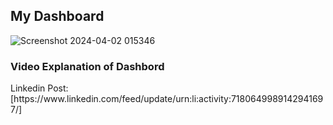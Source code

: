 <h2>My Dashboard</h2>

![Screenshot 2024-04-02 015346](https://github.com/Vedu36/Power-BI-Hospitality-Data-Project/assets/118358451/554bf965-e87c-40bd-bf8f-55536e86476b)

<h3>Video Explanation of Dashbord</h3>
Linkedin Post: [https://www.linkedin.com/feed/update/urn:li:activity:7180649989142941697/]
